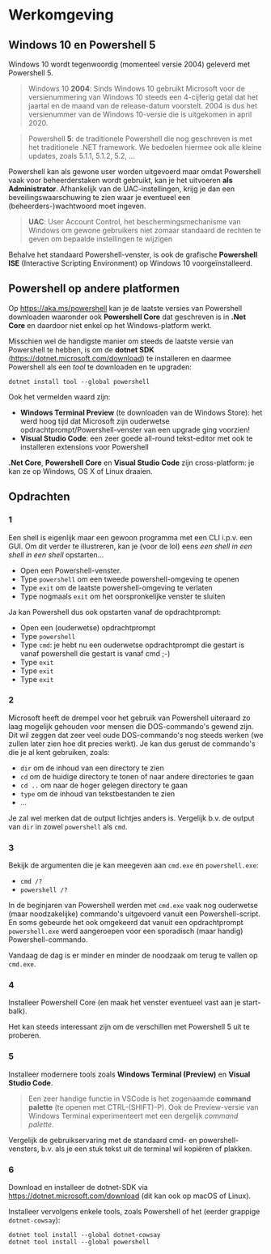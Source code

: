 # Werkomgeving

## Windows 10 en Powershell 5

Windows 10 wordt tegenwoordig (momenteel versie 2004) geleverd met Powershell 5.

> Windows 10 **2004**: Sinds Windows 10 gebruikt Microsoft voor de versienummering van Windows 10 steeds een 4-cijferig getal dat het jaartal en de maand van de release-datum voorstelt. 2004 is dus het versienummer van de Windows 10-versie die is uitgekomen in april 2020.

> Powershell **5**: de traditionele Powershell die nog geschreven is met het traditionele .NET framework. We bedoelen hiermee ook alle kleine updates, zoals 5.1.1, 5.1.2, 5.2, ...

Powershell kan als gewone user worden uitgevoerd maar omdat Powershell vaak voor beheerderstaken wordt gebruikt, kan je het uitvoeren **als Administrator**. Afhankelijk van de UAC-instellingen, krijg je dan een beveilingswaarschuwing te zien waar je eventueel een (beheerders-)wachtwoord moet ingeven.

> **UAC**: User Account Control, het beschermingsmechanisme van Windows om gewone gebruikers niet zomaar standaard de rechten te geven om bepaalde instellingen te wijzigen

Behalve het standaard Powershell-venster, is ook de grafische **Powershell ISE** (Interactive Scripting Environment) op Windows 10 voorgeïnstalleerd.

## Powershell op andere platformen

Op https://aka.ms/powershell kan je de laatste versies van Powershell downloaden waaronder ook **Powershell Core** dat geschreven is in **.Net Core** en daardoor niet enkel op het Windows-platform werkt.

Misschien wel de handigste manier om steeds de laatste versie van Powershell te hebben, is om de **dotnet SDK** (https://dotnet.microsoft.com/download) te installeren en daarmee Powershell als een *tool* te downloaden en te upgraden:

    dotnet install tool --global powershell

Ook het vermelden waard zijn:

- **Windows Terminal Preview** (te downloaden van de Windows Store): het werd hoog tijd dat Microsoft zijn ouderwetse opdrachtprompt/Powershell-venster van een upgrade ging voorzien!
- **Visual Studio Code**: een zeer goede all-round tekst-editor met ook te installeren extensions voor Powershell

**.Net Core**, **Powershell Core** en **Visual Studio Code** zijn cross-platform: je kan ze op Windows, OS X of Linux draaien.

## Opdrachten

### 1

Een shell is eigenlijk maar een gewoon programma met een CLI i.p.v. een GUI. Om dit verder te illustreren, kan je (voor de lol) eens *een shell in een shell in een shell* opstarten...

- Open een Powershell-venster.
- Type `powershell` om een tweede powershell-omgeving te openen
- Type `exit` om de laatste powershell-omgeving te verlaten
- Type nogmaals `exit` om het oorspronkelijke venster te sluiten

Ja kan Powershell dus ook opstarten vanaf de opdrachtprompt:

- Open een (ouderwetse) opdrachtprompt
- Type `powershell`
- Type `cmd`: je hebt nu een ouderwetse opdrachtprompt die gestart is vanaf powershell die gestart is vanaf cmd ;-)
- Type `exit`
- Type `exit`
- Type `exit`

### 2

Microsoft heeft de drempel voor het gebruik van Powershell uiteraard zo laag mogelijk gehouden voor mensen die DOS-commando's gewend zijn. Dit wil zeggen dat zeer veel oude DOS-commando's nog steeds werken (we zullen later zien hoe dit precies werkt). Je kan dus gerust de commando's die je al kent gebruiken, zoals:

- `dir` om de inhoud van een directory te zien
- `cd` om de huidige directory te tonen of naar andere directories te gaan
- `cd ..` om naar de hoger gelegen directory te gaan
- `type` om de inhoud van tekstbestanden te zien
- ...

Je zal wel merken dat de output lichtjes anders is. Vergelijk b.v. de output van `dir` in zowel `powershell` als `cmd`.

### 3

Bekijk de argumenten die je kan meegeven aan `cmd.exe` en `powershell.exe`:

- `cmd /?`
- `powershell /?`

In de beginjaren van Powershell werden met `cmd.exe` vaak nog ouderwetse (maar noodzakelijke) commando's uitgevoerd vanuit een Powershell-script. En soms gebeurde het ook omgekeerd dat vanuit een opdrachtprompt `powershell.exe` werd aangeroepen voor een sporadisch (maar handig) Powershell-commando.

Vandaag de dag is er minder en minder de noodzaak om terug te vallen op `cmd.exe`.

### 4

Installeer Powershell Core (en maak het venster eventueel vast aan je start-balk).

Het kan steeds interessant zijn om de verschillen met Powershell 5 uit te proberen.

### 5
 
Installeer modernere tools zoals **Windows Terminal (Preview)** en **Visual Studio Code**.

> Een zeer handige functie in VSCode is het zogenaamde **command palette** (te openen met CTRL-(SHIFT)-P). Ook de Preview-versie van Windows Terminal experimenteert met een dergelijk *command palette*.

Vergelijk de gebruikservaring met de standaard cmd- en powershell-vensters, b.v. als je een stuk tekst uit de terminal wil kopiëren of plakken.

### 6

Download en installeer de dotnet-SDK via https://dotnet.microsoft.com/download (dit kan ook op macOS of Linux).

Installeer vervolgens enkele tools, zoals Powershell of het (eerder grappige `dotnet-cowsay`):

    dotnet tool install --global dotnet-cowsay
    dotnet tool install --global powershell

